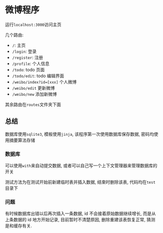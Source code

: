 # 微博程序

运行`localhost:3000`访问主页

几个路由:

- `/`: 主页
- `/login`: 登录
- `/register`: 注册
- `/profile`: 个人信息
- `/todo`: todo 页面
- `/todo/edit`: todo 编辑界面
- `/weibo/index?id=[xxx]` 个人微博
- `/weibo/edit` 更新微博
- `/weibo/new` 添加新微博

其余路由在`routes`文件夹下面

## 总结

数据库使用`sqlite3`, 模板使用`jinja`, 该程序第一次使用数据库保存数据, 密码均使用摘要算法存储

### 数据库
可以使用`with`来自动提交数据, 或者可以自己写一个上下文管理器来管理数据库的开关

测试方法为在测试开始前新建临时表并插入数据, 结束时删除该表, 代码均在`test`目录下

### 问题

有时候数据库出错以后再次插入一条数据, id 不会接着原始数据继续增长, 而是从上条数据的 id 地方开始记录, 目前暂时不清楚原因,
删除重建该表恢复正常, 猜测是和缓存有关. 